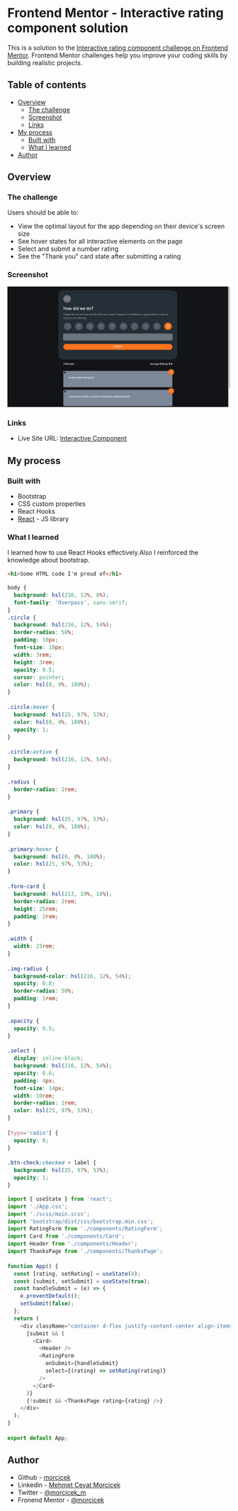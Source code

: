 # Frontend Mentor - Interactive rating component solution

This is a solution to the [Interactive rating component challenge on Frontend Mentor](https://www.frontendmentor.io/challenges/interactive-rating-component-koxpeBUmI). Frontend Mentor challenges help you improve your coding skills by building realistic projects.

## Table of contents

- [Overview](#overview)
  - [The challenge](#the-challenge)
  - [Screenshot](#screenshot)
  - [Links](#links)
- [My process](#my-process)
  - [Built with](#built-with)
  - [What I learned](#what-i-learned)
- [Author](#author)

## Overview

### The challenge

Users should be able to:

- View the optimal layout for the app depending on their device's screen size
- See hover states for all interactive elements on the page
- Select and submit a number rating
- See the "Thank you" card state after submitting a rating

### Screenshot

![](./src/assets/images/screenShot.png)

### Links

- Live Site URL: [Interactive Component](https://incomparable-granita-a4ae87.netlify.app/)

## My process

### Built with

- Bootstrap
- CSS custom properties
- React Hooks
- [React](https://reactjs.org/) - JS library

### What I learned

I learned how to use React Hooks effectively.Also I reinforced the knowledge about bootstrap.

```html
<h1>Some HTML code I'm proud of</h1>
```

```css
body {
  background: hsl(216, 12%, 8%);
  font-family: 'Overpass', sans-serif;
}
.circle {
  background: hsl(216, 12%, 54%);
  border-radius: 50%;
  padding: 10px;
  font-size: 18px;
  width: 3rem;
  height: 3rem;
  opacity: 0.5;
  cursor: pointer;
  color: hsl(0, 0%, 100%);
}

.circle:hover {
  background: hsl(25, 97%, 53%);
  color: hsl(0, 0%, 100%);
  opacity: 1;
}

.circle:active {
  background: hsl(216, 12%, 54%);
}

.radius {
  border-radius: 2rem;
}

.primary {
  background: hsl(25, 97%, 53%);
  color: hsl(0, 0%, 100%);
}

.primary:hover {
  background: hsl(0, 0%, 100%);
  color: hsl(25, 97%, 53%);
}

.form-card {
  background: hsl(213, 19%, 18%);
  border-radius: 2rem;
  height: 25rem;
  padding: 2rem;
}

.width {
  width: 25rem;
}

.img-radius {
  background-color: hsl(216, 12%, 54%);
  opacity: 0.8;
  border-radius: 50%;
  padding: 1rem;
}

.opacity {
  opacity: 0.5;
}

.select {
  display: inline-block;
  background: hsl(216, 12%, 54%);
  opacity: 0.6;
  padding: 4px;
  font-size: 14px;
  width: 10rem;
  border-radius: 1rem;
  color: hsl(25, 97%, 53%);
}

[type='radio'] {
  opacity: 0;
}

.btn-check:checked + label {
  background: hsl(25, 97%, 53%);
  opacity: 1;
}
```

```js
import { useState } from 'react';
import './App.css';
import './scss/main.scss';
import 'bootstrap/dist/css/bootstrap.min.css';
import RatingForm from './components/RatingForm';
import Card from './components/Card';
import Header from './components/Header';
import ThanksPage from './components/ThanksPage';

function App() {
  const [rating, setRating] = useState(4);
  const [submit, setSubmit] = useState(true);
  const handleSubmit = (e) => {
    e.preventDefault();
    setSubmit(false);
  };
  return (
    <div className="container d-flex justify-content-center align-items-center vh-100 mt-4">
      {submit && (
        <Card>
          <Header />
          <RatingForm
            onSubmit={handleSubmit}
            select={(rating) => setRating(rating)}
          />
        </Card>
      )}
      {!submit && <ThanksPage rating={rating} />}
    </div>
  );
}

export default App;
```

## Author

- Github - [morcicek](https://github.com/morcicek)
- Linkedin - [Mehmet Cevat Morcicek](https://linkedin.com/in/mehmet-cevat-morcicek-b50a29178)
- Twitter - [@morcicek_m](https://twitter.com/morcicek_m)
- Fronend Mentor - [@morcicek](https://www.frontendmentor.io/profile/morcicek)
